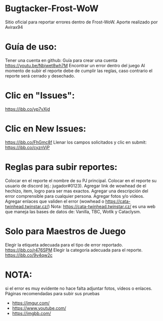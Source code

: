 # Bugtacker-Frost-WoW
Sitio oficial para reportar errores dentro de Frost-WoW. Aporte realizado por Avirax94

# Guía de uso:
Tener una cuenta en github:
Guía para crear una cuenta https://youtu.be/Nbjwet8wh7M
Encontrar un error dentro del juego
Al momento de subir el reporte debe de cumplir las reglas, caso contrario el reporte será cerrado y desechado.
# Clic en "Issues":
https://ibb.co/yp7vXjd
# Clic en New Issues:
https://ibb.co/FhGmc8f
Llenar los campos solicitados y clic en submit:
https://ibb.co/cyznVjP
# Reglas para subir reportes:
Colocar en el reporte el nombre de su PJ principal.
Colocar en el reporte su usuario de discord (ej.: jugador#0123).
Agregar link de wowhead de el hechizo, item, logro para ser mas exactos.
Agregar una descripción del error comprensible para cualquier persona.
Agregar fotos y/o vídeos.
Agregar enlaces que validen el error (wowhead o https://cata-twinhead.twinstar.cz/)
Nota: https://cata-twinhead.twinstar.cz/ es una web que maneja las bases de datos de: Vanilla, TBC, Wotlk y Cataclysm.
# Solo para Maestros de Juego
Elegir la etiqueta adecuada para el tipo de error reportado.
https://ibb.co/r476SPM
Elegir la categoría adecuada para el reporte.
https://ibb.co/9v4qw2c
# NOTA:
si el error es muy evidente no hace falta adjuntar fotos, vídeos o enlaces.
Páginas recomendadas para subir sus pruebas
- https://imgur.com/ 
- https://www.youtube.com/ 
- https://imgbb.com/
